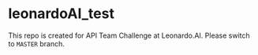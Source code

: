 # leonardoAI_test
This repo is created for API Team Challenge at Leonardo.AI. Please switch to `MASTER` branch. 
